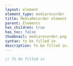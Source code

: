 ```yaml
---
layout: element
element_type: mediarecorder
title: MediaRecorder element
parent: Elements
has_children: true
has_toc: false
thumbnail: mediarecorder.png
syntax: to be filled in
description: To be filled in.
---
```


```javascript
// To be filled in
```


